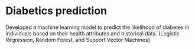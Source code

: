 # Diabetics prediction
Developed a machine learning model to predict the likelihood of diabetes in individuals based on their health attributes and historical data. (Logistic Regression, Random Forest, and Support Vector Machines)
